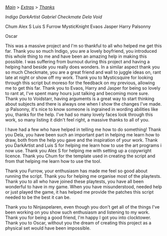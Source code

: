 [*Main*](https://github.com/PowerofMoll/Mining-Timing---A-fancreation-to-Blood-on-the-Clocktower/blob/main/README.md) > [*Extras*](https://github.com/PowerofMoll/Mining-Timing---A-fancreation-to-Blood-on-the-Clocktower/blob/main/Extras/README.md) > [_Thanks_](https://github.com/PowerofMoll/Digging-Deep---A-fancreation-to-Blood-on-the-Clocktower/edit/main/Extras/Thanks)

_Indigo_
_DarkArtist_
_Gabriel_
_Checkmate_
_Dela_
_Void_

Chum
Alex S
Luis S
Furrow
MysticKnight
Evaos
Jasper
Harry
Palsonny

Oscar

This was a massive project and I'm so thankful to all who helped me get this far. Thank you so much Indigo, you are a lovely boyfriend, you introduced this whole thing to me and have been an amazing help in making this possible. I was suffering from burnout during this project and having a helping hand beside you really does wonders. In a similar aspect thank you so much Checkmate, you are a great friend and wall to juggle ideas on, rant late at night or show off my work. Thank you to Mysticsquire for looking through this script but moreso for the feedback on my previous, allowing me to get this far. Thank you to Evaos, Harry and Jasper for being so lovely to rant at, I've spent many hours just talking and becoming more sure. Thank you to Voidstarr, having arguments is a great way to start thinking about subjects and there is always one when I show the changes I've made. :p Palsonny, it's nice to know someone is ingrained in wording abilities like you, thanks for the help. I've had so many lovely faces look through this work, so many listing it didn't feel right, a massive thanks to all of you.

I have had a few who have helped in telling me how to do something! Thank you Dela, you have been such an important part in helping me learn how to draw, both from the help you gave and the inspiration of your work. Thank you DarkArtist and Luis S for helping me learn how to use the art programs i now use. Thank you Alex S for helping me with setting up a copywright licence. Thank you Chum for the template used in creating the script and from that helping me learn how to use the tool.

Thank you Furrow, your enthusiasm has made me feel so good about running the script. Thank you for helping me organise most of the playtests. Thank you to all who have joined these playtests, you have all been wonderful to have in my game. When you have misunderstood, needed help or just played the game, it has helped me provide the patches this script needed to be the best it can be.

Thank you to Ninjaspelaren, even though you don't get all of the things I've been working on you show such enthusiasm and listening to my work. Thank you for being a good friend, I'm happy I got you into clocktower. Thank you to Oscar, without you the dream of creating this project as a physical set would have been impossible.
